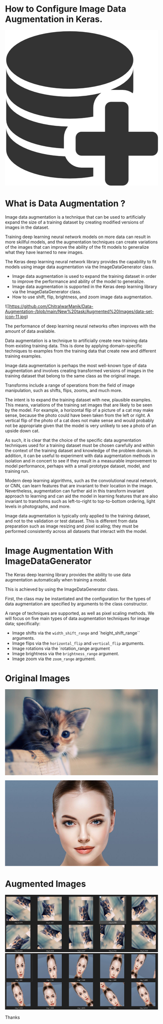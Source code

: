 # How to Configure Image Data Augmentation in Keras.
<p align="center">
  <img width="512" height="512" src="https://github.com/ChitralwarManik/Data-Augmentation-/blob/main/New%20task/Augmented%20Images/data-set-icon-11.jpg">
</p>

# What is Data Augmentation ?

Image data augmentation is a technique that can be used to artificially expand the size of a training dataset by creating modified versions of images in the dataset.

Training deep learning neural network models on more data can result in more skillful models, and the augmentation techniques can create variations of the images that can improve the ability of the fit models to generalize what they have learned to new images.

The Keras deep learning neural network library provides the capability to fit models using image data augmentation via the ImageDataGenerator class.

* Image data augmentation is used to expand the training dataset in order to improve the performance and ability of the model to generalize.
* Image data augmentation is supported in the Keras deep learning library via the ImageDataGenerator class.
* How to use shift, flip, brightness, and zoom image data augmentation.

![]https://github.com/ChitralwarManik/Data-Augmentation-/blob/main/New%20task/Augmented%20Images/data-set-icon-11.jpg)

The performance of deep learning neural networks often improves with the amount of data available.

Data augmentation is a technique to artificially create new training data from existing training data. This is done by applying domain-specific techniques to examples from the training data that create new and different training examples.

Image data augmentation is perhaps the most well-known type of data augmentation and involves creating transformed versions of images in the training dataset that belong to the same class as the original image.

Transforms include a range of operations from the field of image manipulation, such as shifts, flips, zooms, and much more.

The intent is to expand the training dataset with new, plausible examples. This means, variations of the training set images that are likely to be seen by the model. For example, a horizontal flip of a picture of a cat may make sense, because the photo could have been taken from the left or right. A vertical flip of the photo of a cat does not make sense and would probably not be appropriate given that the model is very unlikely to see a photo of an upside down cat.

As such, it is clear that the choice of the specific data augmentation techniques used for a training dataset must be chosen carefully and within the context of the training dataset and knowledge of the problem domain. In addition, it can be useful to experiment with data augmentation methods in isolation and in concert to see if they result in a measurable improvement to model performance, perhaps with a small prototype dataset, model, and training run.

Modern deep learning algorithms, such as the convolutional neural network, or CNN, can learn features that are invariant to their location in the image. Nevertheless, augmentation can further aid in this transform invariant approach to learning and can aid the model in learning features that are also invariant to transforms such as left-to-right to top-to-bottom ordering, light levels in photographs, and more.

Image data augmentation is typically only applied to the training dataset, and not to the validation or test dataset. This is different from data preparation such as image resizing and pixel scaling; they must be performed consistently across all datasets that interact with the model.

# Image Augmentation With ImageDataGenerator
The Keras deep learning library provides the ability to use data augmentation automatically when training a model.

This is achieved by using the ImageDataGenerator class.

First, the class may be instantiated and the configuration for the types of data augmentation are specified by arguments to the class constructor.

A range of techniques are supported, as well as pixel scaling methods. We will focus on five main types of data augmentation techniques for image data; specifically:

* Image shifts via the `width_shift_range` and `height_shift_range`` arguments.
* Image flips via the `horizontal_flip` and `vertical_flip` arguments.
* Image rotations via the `rotation_range argument
* Image brightness via the `brightness_range` argument.
* Image zoom via the `zoom_range` argument.

# Original Images
![](https://github.com/ChitralwarManik/Data-Augmentation-/blob/main/New%20task/images/cat.jpg)

![](https://github.com/ChitralwarManik/Data-Augmentation-/blob/main/New%20task/images/face.jpg)

# Augmented Images
![](https://github.com/ChitralwarManik/Data-Augmentation-/blob/main/New%20task/Augmented%20Images/Capture.PNG)
![](https://github.com/ChitralwarManik/Data-Augmentation-/blob/main/New%20task/Augmented%20Images/Capture1.PNG)

Thanks
